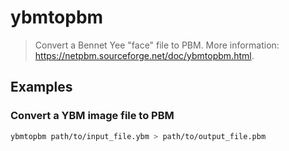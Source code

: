 # ybmtopbm

> Convert a Bennet Yee "face" file to PBM. More information: <https://netpbm.sourceforge.net/doc/ybmtopbm.html>.

## Examples

### Convert a YBM image file to PBM

```bash
ybmtopbm path/to/input_file.ybm > path/to/output_file.pbm
```
